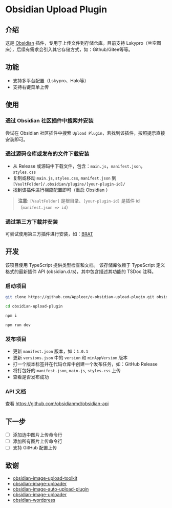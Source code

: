# Obsidian Upload Plugin

## 介绍

这是 [Obsidian](https://obsidian.md) 插件，专用于上传文件到存储仓库。目前支持 Lskypro（兰空图床），后续有需求会引入其它存储方式，如：Github/Gitee等等。

## 功能

- 支持多平台配置（Lskypro、Halo等）
- 支持右键菜单上传

## 使用

### 通过 Obsidian 社区插件中搜索并安装

尝试在 Obsidian 社区插件中搜索 `Upload Plugin`，若找到该插件，按照提示直接安装即可。

### 通过源码仓库或发布的文件下载安装

- 从 Release 或源码中下载文件，包含：`main.js`，`manifest.json`，`styles.css`
- 复制或移动 `main.js`, `styles.css`, `manifest.json` 到 `[VaultFolder]/.obsidian/plugins/[your-plugin-id]/`
- 找到该插件进行相应配置即可（重启 Obsidian ）

> **注意:** `[VaultFolder]` 是根目录、`[your-plugin-id]` 是插件 id（`manifest.json => id`）

### 通过第三方下载并安装

可尝试使用第三方插件进行安装，如：[BRAT](https://github.com/TfTHacker/obsidian42-brat)

## 开发

该项目使用 TypeScript 提供类型检查和文档。 该存储库依赖于 TypeScript 定义格式的最新插件 API (obsidian.d.ts)，其中包含描述其功能的 TSDoc 注释。

### 启动项目

```sh
git clone https://github.com/Appleec/e-obsidian-upload-plugin.git obsidian-upload-plugin

cd obsidian-upload-plugin

npm i

npm run dev
```

### 发布项目

- 更新 `manifest.json` 版本，如：`1.0.1`
- 更新 `versions.json` 中的 `version` 和 `minAppVersion` 版本
- 打一个版本标签并在代码仓库中创建一个发布任务，如：GitHub Release
- 将打包好的 `manifest.json`, `main.js`, `styles.css` 上传
- 查看是否发布成功


### API 文档

查看 https://github.com/obsidianmd/obsidian-api

## 下一步

- [ ] 添加选中图片上传命令行
- [ ] 添加所有图片上传命令行
- [ ] 支持 GitHub 配置上传

## 致谢

- [obsidian-image-upload-toolkit](https://github.com/addozhang/obsidian-image-upload-toolkit)
- [obsidian-image-uploader](https://github.com/Creling/obsidian-image-uploader)
- [obsidian-image-auto-upload-plugin](https://github.com/renmu123/obsidian-image-auto-upload-plugin)
- [obsidian-image-uploader](https://github.com/sancijun/obsidian-image-uploader)
- [obsidian-wordpress](https://github.com/devbean/obsidian-wordpress)
